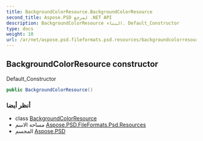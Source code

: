 ```yaml
---
title: BackgroundColorResource.BackgroundColorResource
second_title: Aspose.PSD لمرجع .NET API
description: BackgroundColorResource البناء. Default_Constructor
type: docs
weight: 10
url: /ar/net/aspose.psd.fileformats.psd.resources/backgroundcolorresource/backgroundcolorresource/
---
```

## BackgroundColorResource constructor

Default_Constructor

```csharp
public BackgroundColorResource()
```

### أنظر أيضا

* class [BackgroundColorResource](../)
* مساحة الاسم [Aspose.PSD.FileFormats.Psd.Resources](../../backgroundcolorresource/)
* المجسم [Aspose.PSD](../../../)


